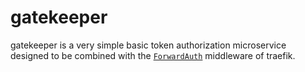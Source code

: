 # gatekeeper

gatekeeper is a very simple basic token authorization microservice designed to be combined with the [`ForwardAuth`](https://doc.traefik.io/traefik/middlewares/http/forwardauth/) middleware of traefik.
